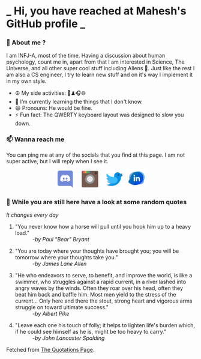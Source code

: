 # **_ Hi, you have reached at Mahesh's GitHub profile _**
### 🌸 About me ?
I am INFJ-A, most of the time. Having a discussion about human psychology, count me in, apart from that I am interested in Science, The Universe, and all other super cool stuff including Aliens 🤫. Just like the rest I am also a CS engineer, I try to learn new stuff and on it's way I implement it in my own style. 
- ☮ My side activities: 🎨♟🎧🌐
- 🌱 I’m currently learning the things that I don't know.
- 😄 Pronouns: He would be fine.
- ⚡ Fun fact: The QWERTY keyboard layout was designed to slow you down.

### 📫 Wanna reach me
You can ping me at any of the socials that you find at this page. I am not super active, but I will reply when I see it.
<p align="center">
<a href="https://discordapp.com/users/733328856957714472"><img src="./Assets/Papirus-Team-Papirus-Apps-Discord.svg" height="50px" width="50px" ></a>&nbsp; &nbsp;  
<a href ="https://instagram.com/obl1v_on"><img src="./Assets/Papirus-Team-Papirus-Apps-Instagram.svg" height="50px" width="50px" ></a>&nbsp;  &nbsp; 
<a href ="https://twitter.com/MaheshN2000"><img src="./Assets/Papirus-Team-Papirus-Apps-Twitter.svg" height ="50px" width="50px" ></a>&nbsp;
<a href ="https://linkedin.com/in/mahesh2000"><img src="./Assets/in.png" height ="50px" width="50px" ></a>

</p>



### 🔰 While you are still here have a look at some random quotes
*It changes every day*

<!-- BLOG-POST-LIST:START -->
 1.  "You never know how a horse will pull until you hook him up to a heavy load." <br> &emsp;&emsp;&emsp; <i>-by Paul "Bear" Bryant</i> 

 2.  "You are today where your thoughts have brought you; you will be tomorrow where your thoughts take you." <br> &emsp;&emsp;&emsp; <i>-by James Lane Allen</i> 

 3.  "He who endeavors to serve, to benefit, and improve the world, is like a swimmer, who struggles against a rapid current, in a river lashed into angry waves by the winds. Often they roar over his head, often they beat him back and baffle him. Most men yield to the stress of the current... Only here and there the stout, strong heart and vigorous arms struggle on toward ultimate success." <br> &emsp;&emsp;&emsp; <i>-by Albert Pike</i> 

 4.  "Leave each one his touch of folly; it helps to lighten life's burden which, if he could see himself as he is, might be too heavy to carry." <br> &emsp;&emsp;&emsp; <i>-by John Lancaster Spalding</i> 
<!-- BLOG-POST-LIST:END -->
Fetched from <a href="http://www.quotationspage.com/data/mqotd.rss"> The Quotations Page</a>.
<!-- The above quotes are fetched from " http://www.quotationspage.com/data/mqotd.rss " and the github action used was gautamkrishnar/blog-post-workflow@master -->
